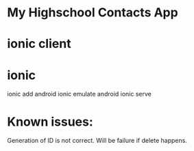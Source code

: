 My Highschool Contacts App
==========================

# ionic client

# ionic 
ionic add android
ionic emulate android
ionic serve


# Known issues:
Generation of ID is not correct. Will be failure if delete happens.
